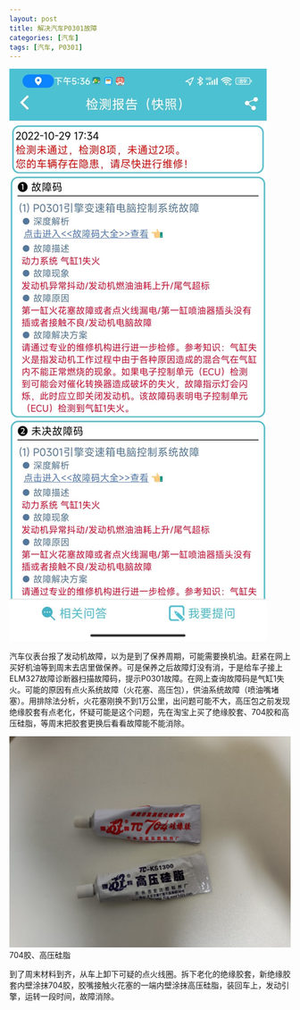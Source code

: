 ```yaml
---
layout: post
title: 解决汽车P0301故障
categories: [汽车]
tags: [汽车, P0301]
---
```

![](/assets/images/p0301/image-922x2048.jpeg)

汽车仪表台报了发动机故障，以为是到了保养周期，可能需要换机油。赶紧在网上买好机油等到周末去店里做保养。可是保养之后故障灯没有消，于是给车子接上ELM327故障诊断器扫描故障码，提示P0301故障。在网上查询故障码是气缸1失火。可能的原因有点火系统故障（火花塞、高压包），供油系统故障（喷油嘴堵塞）。用排除法分析，火花塞刚换不到1万公里，出问题可能不大，高压包之前发现绝缘胶套有点老化，怀疑可能是这个问题，先在淘宝上买了绝缘胶套、704胶和高压硅脂，等周末把胶套更换后看看故障能不能消除。

![](/assets/images/p0301/image-1-2048x1536.jpeg)
704胶、高压硅脂

到了周末材料到齐，从车上卸下可疑的点火线圈。拆下老化的绝缘胶套，新绝缘胶套内壁涂抹704胶，胶嘴接触火花塞的一端内壁涂抹高压硅脂，装回车上，发动引擎，运转一段时间，故障消除。